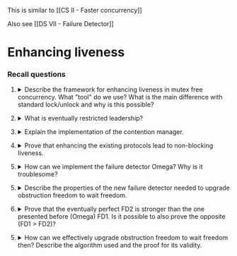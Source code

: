 This is similar to [[CS II  - Faster concurrency]]

Also see [[DS VII - Failure Detector]]
# Enhancing liveness

### Recall questions

1. <details markdown=1><summary markdown="span"> Describe the framework for enhancing liveness in mutex free concurrency. What "tool" do we use? What is the main difference with standard lock/unlock and why is this possible? </summary>
    
    \
    In order to enrich liveness in a mutex free scenario, we make use of a ==contention manager==: an object that allows ==progress of processes by providing contention-free periods for completing their invocations==. It provides 2 operations:
    - $need\_help(i)$ invoked by $p_i$ when it ==realises there is contention==
    - $stop\_help(i)$ invoked by $p_i$ when it ==terminates its current invocation==

	Note that this framework is different from the standard ==lock/unlock== system as we ==allow failures anywhere in the process (both contention and contention free moments)== and the ==contention manager always terminates==, even in case of failures. To make this possible, we need a ==failure detector==.
    
</details>

2. <details markdown=1><summary markdown="span">  What is eventually restricted leadership? </summary>
    
    \
    Given a ==non empty set of process IDs== the ==failure detector $\Omega_X$== provides each of them with a ==local variable $ev\_leader(X)$== s.t.:
    - ==$ev\_leader(X)$ always contains a process ID (validity)==;
    - ==eventually, all $ev\_leader(X)$ of all non-crashed processes of $X$ forever contain the same process ID== that is one of them (==eventual leadership==).
    
</details>

3. <details markdown=1><summary markdown="span"> Explain the implementation of the contention manager.  </summary>
    
    \
    ![](../../../static/CS/emfl1.png)
    
</details>

4. <details markdown=1><summary markdown="span">  Prove that enhancing the existing protocols lead to non-blocking liveness.  </summary>
    
    \
	![](../../../static/CS/emfl2.png)
    
</details>

5. <details markdown=1><summary markdown="span"> How can we implement the failure detector Omega? Why is it troublesome?  </summary>
    
    \
	We can prove that we cannot create a ==wait free failure detector with the constraints given before==. 

	The following is an outline of a potential structure for a failure detector to use in the previous proof:
	![](../../../static/CS/emfl3.png)![](../../../static/CS/emfl4.png)

</details>

5. <details markdown=1><summary markdown="span">  Describe the properties of the new failure detector needed to upgrade obstruction freedom to wait freedom. </summary>
    
    \
    To upgrade obstruction freedom even further, we need an ==eventually perfect failure detector== $\diamond P$, that provides every process with a ==local variable $suspected$== s.t.:
    - eventually $suspected_i$ contains the index of ==all crashed processes for all  correct $p_i$== (==eventual completeness)==;
    - eventually $suspected_i$ contains ==only== the index of ==crashed processes for all correct $p_i$== (==eventual accuracy==).
    
</details>

6. <details markdown=1><summary markdown="span"> Prove that the eventually perfect FD2 is stronger than the one presented before (Omega) FD1. Is it possible to also prove the opposite (FD1 > FD2)? </summary>
    
    \
    We say that ==FD1 is stronger than FD2 if there exists an algorithm that builds FD2 from  instances of FD1 and atomic R/W registers==. 

	In our case, it's easy to build $\Omega_x$ from $\diamond P$: ![](../../../static/CS/emfl5.png)

	The opposite however is not true, ==otherwise we would be able to solve consensus in an asynchronous system with crashes (violates FLP)==: ![](../../../static/CS/emfl6.png)
    
</details>

5. <details markdown=1><summary markdown="span"> How can we effectively upgrade obstruction freedom to wait freedom then? Describe the algorithm used and the proof for its validity. </summary>
    
    \
	We assume a ==weak timestamp generator==, i.e. a function such that, if it returns a positive value $t$ to some process, only a finite number of processes can obtain a timestamp smaller than or equal to $t$.
	
    ![](../../../static/CS/emfl7.png)

	We can now prove that such addition guarantees wait freedom: ![](../../../static/CS/emfl8.png) ![](../../../static/CS/emfl9.png)

</details>